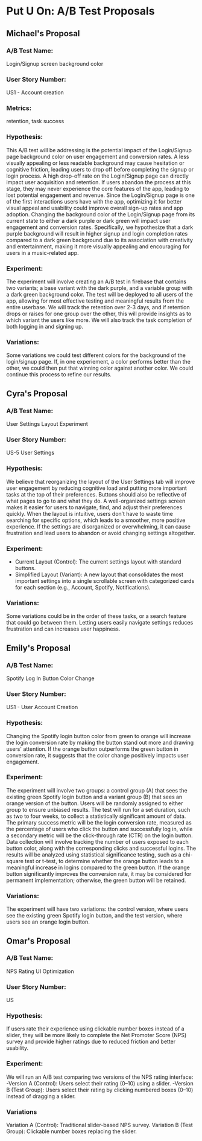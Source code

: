 # Put U On: A/B Test Proposals

## Michael's Proposal

### A/B Test Name:
Login/Signup screen background color
### User Story Number:
US1 - Account creation
### Metrics:
retention, task success
### Hypothesis:
This A/B test will be addressing is the potential impact of the Login/Signup page background color on user engagement and conversion rates. A less visually appealing or less readable background may cause hesitation or cognitive friction, leading users to drop off before completing the signup or login process. A high drop-off rate on the Login/Signup page can directly impact user acquisition and retention. If users abandon the process at this stage, they may never experience the core features of the app, leading to lost potential engagement and revenue. Since the Login/Signup page is one of the first interactions users have with the app, optimizing it for better visual appeal and usability could improve overall sign-up rates and app adoption. Changing the background color of the Login/Signup page from its current state to either a dark purple or dark green will impact user engagement and conversion rates. Specifically, we hypothesize that a dark purple background will result in higher signup and login completion rates compared to a dark green background due to its association with creativity and entertainment, making it more visually appealing and encouraging for users in a music-related app.
### Experiment:
The experiment will involve creating an A/B test in firebase that contains two variants; a base variant with the dark purple, and a variable group with a dark green background color. The test will be deployed to all users of the app, allowing for most effective testing and meaningful results from the entire userbase. We will track the retention over 2-3 days, and if retention drops or raises for one group over the other, this will provide insights as to which variant the users like more. We will also track the task completion of both logging in and signing up. 
### Variations:
Some variations we could test different colors for the background of the login/signup page. If, in one experiement, a color performs better than the other, we could then put that winning color against another color. We could continue this process to refine our results.

## Cyra's Proposal

### A/B Test Name:
User Settings Layout Experiment
### User Story Number:
US-5 User Settings
### Hypothesis:
We believe that reorganizing the layout of the User Settings tab will improve user engagement by reducing cognitive load and putting more important tasks at the top of their preferences. Buttons should also be reflective of what pages to go to and what they do. A well-organized settings screen makes it easier for users to navigate, find, and adjust their preferences quickly. When the layout is intuitive, users don’t have to waste time searching for specific options, which leads to a smoother, more positive experience. If the settings are disorganized or overwhelming, it can cause frustration and lead users to abandon or avoid changing settings altogether.
### Experiment:
- Current Layout (Control): The current settings layout with standard buttons.
- Simplified Layout (Variant): A new layout that consolidates the most important settings into a single scrollable screen with categorized cards for each section (e.g., Account, Spotify, Notifications).
### Variations:
Some variations could be in the order of these tasks, or a search feature that could go between them. Letting users easily navigate settings reduces frustration and can increases user happiness. 


## Emily's Proposal

### A/B Test Name: 
Spotify Log In Button Color Change
### User Story Number:
US1 - User Account Creation
### Hypothesis:
Changing the Spotify login button color from green to orange will increase the login conversion rate by making the button stand out more and drawing users' attention. If the orange button outperforms the green button in conversion rate, it suggests that the color change positively impacts user engagement.
### Experiment:
The experiment will involve two groups: a control group (A) that sees the existing green Spotify login button and a variant group (B) that sees an orange version of the button. Users will be randomly assigned to either group to ensure unbiased results. The test will run for a set duration, such as two to four weeks, to collect a statistically significant amount of data. The primary success metric will be the login conversion rate, measured as the percentage of users who click the button and successfully log in, while a secondary metric will be the click-through rate (CTR) on the login button. Data collection will involve tracking the number of users exposed to each button color, along with the corresponding clicks and successful logins. The results will be analyzed using statistical significance testing, such as a chi-square test or t-test, to determine whether the orange button leads to a meaningful increase in logins compared to the green button. If the orange button significantly improves the conversion rate, it may be considered for permanent implementation; otherwise, the green button will be retained.
### Variations:
The experiment will have two variations: the control version, where users see the existing green Spotify login button, and the test version, where users see an orange login button.

## Omar's Proposal

### A/B Test Name:
NPS Rating UI Optimization
### User Story Number:
US 
### Hypothesis:
If users rate their experience using clickable number boxes instead of a slider, they will be more likely to complete the Net Promoter Score (NPS) survey and provide higher ratings due to reduced friction and better usability.
### Experiment:
We will run an A/B test comparing two versions of the NPS rating interface:
-Version A (Control): Users select their rating (0–10) using a slider.
-Version B (Test Group): Users select their rating by clicking numbered boxes (0–10) instead of dragging a slider.
### Variations
Variation A (Control): Traditional slider-based NPS survey.
Variation B (Test Group): Clickable number boxes replacing the slider.
